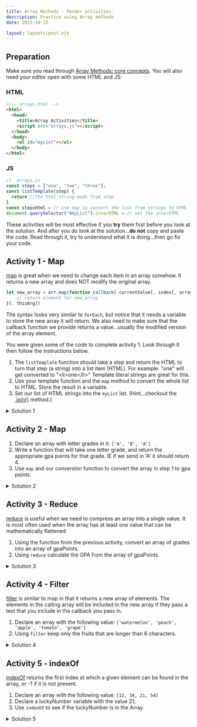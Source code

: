 ```yaml
---
title: Array Methods - Ponder activities.
description: Practice using Array methods
date: 2021-10-15

layout: layouts/post.njk
---
```


## Preparation

Make sure you read through [Array Methods: core concepts](../prepare1). You will also need your editor open with some HTML and JS:

### HTML

```html
<!-- arrays.html -->
<html>
  <head>
    <title>Array Activities</title>
    <script src="arrays.js"></script>
  </head>
  <body>
    <ul id="myList"></ul>
  </body>
</html>
```

### JS

```javascript
//  arrays.js
const steps = ["one", "two", "three"];
const listTemplate(step) {
  return //the html string made from step
}
const stepsHtml = // use map to convert the list from strings to HTML
document.querySelector("#myList").innerHTML = // set the innerHTML
```

These activities will be most effective if you **try** them first before you look at the solution. And after you do look at the solution...**do not** copy and paste the code. Read through it, try to understand what it is doing...then go fix your code.

## Activity 1 - Map

[map](https://developer.mozilla.org/en-US/docs/Web/JavaScript/Reference/Global_Objects/Array/map) is great when we need to change each item in an array somehow. It returns a new array and does NOT modify the original array.

```javascript
let new_array = arr.map(function callback( currentValue[, index[, array]]) {
    // return element for new_array
}[, thisArg])
```

The syntax looks very similar to `forEach`, but notice that it needs a variable to store the new array it will return. We also need to make sure that the callback function we provide returns a value...usually the modified version of the array element.

You were given some of the code to complete activity 1. Look through it then follow the instructions below.

1. The `listTemplate` function should take a step and return the HTML to turn that step (a string) into a list item (HTML). For example: "one" will get converted to "&lt;li&gt;one&lt;/li&gt;" Template literal strings are great for this.
2. Use your template function and the `map` method to convert the whole list to HTML. Store the result in a variable.
3. Set our list of HTML strings into the `myList` list. (Hint...checkout the [.join()](https://developer.mozilla.org/en-US/docs/Web/JavaScript/Reference/Global_Objects/Array/join) method.)

<details>
<summary>Solution 1</summary>

```javascript
// example 1
const steps = ["one", "two", "three"];
const listTemplate(step) {
  return `<li>${step}</li>`;
}
const stepsHtml = steps.map(listTemplate);
document.querySelector("#myList").innerHTML = stepsHtml.join();
```

</details>

## Activity 2 - Map

1. Declare an array with letter grades in it: `['A', 'B', 'A']`
2. Write a function that will take one letter grade, and return the appropriate gpa points for that grade. IE if we send in 'A' it should return 4.
3. Use `map` and our conversion function to convert the array in step 1 to gpa points.

<details>
<summary>Solution 2</summary>

```javascript
// example 2
const grades = ["A", "B", "A"];
function convertGradeToPoints(grade) {
  let points = 0;
  if (grade === "A") {
    points = 4;
  } else if (grade === "B") {
    points = 3;
  }
  return points;
}
const gpaPoints = grades.map(convertGradeToPoints);
```

</details>

## Activity 3 - Reduce

[reduce](https://developer.mozilla.org/en-US/docs/Web/JavaScript/Reference/Global_Objects/Array/Reduce) is useful when we need to compress an array into a single value. It is most often used when the array has at least one value that can be mathematically flattened

1. Using the function from the previous activity, convert an array of grades into an array of gpaPoints.
2. Using `reduce` calculate the GPA from the array of gpaPoints.

<details>
<summary>Solution 3</summary>

```javascript
const gpaPoints = grades.map(convertGradeToPoints);
const pointsTotal = gpaPoints.reduce(function (total, item) {
  return total + item;
});
const gpa = pointsTotal / gpaPoints.length;

// example 2
// this is the same thing as above, but with an arrow function
const pointsTotal = gpaPoints.reduce((total, item) => total + item);
const gpa = pointsTotal / gpaPoints.length;

// this could be further simplified as
const gpa = gpaPoints.reduce((total, item) => total + item) / gpaPoints.length;
```

</details>

## Activity 4 - Filter

[filter](https://developer.mozilla.org/en-US/docs/Web/JavaScript/Reference/Global_Objects/Array/Filter) is similar to map in that it returns a new array of elements. The elements in the calling array will be included in the new array if they pass a test that you include in the callback you pass in.

1. Declare an array with the following value: `['watermelon', 'peach', 'apple', 'tomato', 'grape']`
2. Using `filter` keep only the fruits that are longer than 6 characters.

<details>
<summary>Solution 4</summary>

```javascript
const words = ["watermelon", "peach", "apple", "tomato", "grape"];
const shortWords = words.filter(function (word) {
  return word.length < 6;
});

//same thing with an arrow function
const shortWords = words.filter((word) => word.length < 6);
```

</details>

## Activity 5 - indexOf

[indexOf](https://developer.mozilla.org/en-US/docs/Web/JavaScript/Reference/Global_Objects/Array/indexOf) returns the first index at which a given element can be found in the array, or -1 if it is not present.

1. Declare an array with the following value: `[12, 34, 21, 54]`
2. Declare a luckyNumber variable with the value 21;
3. Use `indexOf` to see if the luckyNumber is in the Array.

<details>
<summary>Solution 5</summary>

```javascript
// improved luckyNumber
const myArray = [12, 34, 21, 54];
const luckyNumber = 21;
let luckyIndex = myArray.indexOf(luckyNumber);
```

</details>
